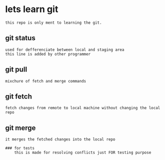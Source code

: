 # lets learn git
	this repo is only ment to learning the git.
## git status
	used for defferenciate between local and staging area
	this line is added by other programmer
## git pull
	mixchure of fetch and merge commands
## git fetch
	fetch changes from remote to local machine without changing the local repo
## git merge
	it merges the fetched changes into the local repo
	
	### for tests
		this is made for resolving conflicts just FOR testing purpose
